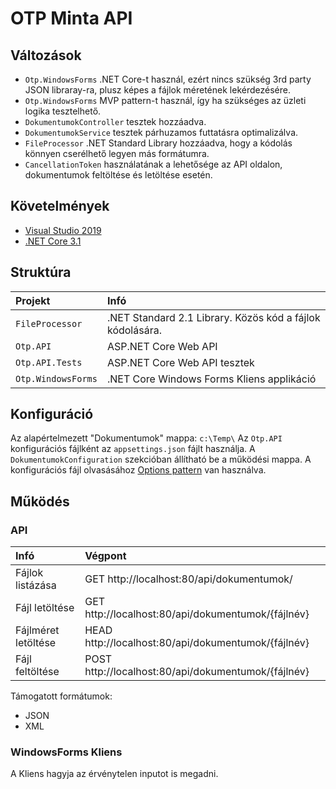 # OTP Minta API

## Változások

- `Otp.WindowsForms` .NET Core-t használ, ezért nincs szükség 3rd party JSON libraray-ra, plusz képes a fájlok méretének lekérdezésére.
- `Otp.WindowsForms` MVP pattern-t használ, így ha szükséges az üzleti logika tesztelhető.
- `DokumentumokController` tesztek hozzáadva.
- `DokumentumokService` tesztek párhuzamos futtatásra optimalizálva.
- `FileProcessor` .NET Standard Library hozzáadva, hogy a kódolás könnyen cserélhető legyen más formátumra.
- `CancellationToken` használatának a lehetősége az API oldalon, dokumentumok feltöltése és letöltése esetén.

## Követelmények

- [Visual Studio 2019](https://visualstudio.microsoft.com/vs/)
- [.NET Core 3.1](https://dotnet.microsoft.com/download/dotnet/current)

## Struktúra

| Projekt | Infó |
| :--- | :--- |
| `FileProcessor` | .NET Standard 2.1 Library. Közös kód a fájlok kódolására.|
| `Otp.API` | ASP.NET Core Web API |
| `Otp.API.Tests` | ASP.NET Core Web API tesztek |
| `Otp.WindowsForms` | .NET Core Windows Forms Kliens applikáció |

## Konfiguráció

Az alapértelmezett "Dokumentumok" mappa: `c:\Temp\`
Az `Otp.API` konfigurációs fájlként az `appsettings.json` fájlt használja. A `DokumentumokConfiguration` szekcióban állítható be a működési mappa.
A konfigurációs fájl olvasásához [Options pattern](https://docs.microsoft.com/en-us/aspnet/core/fundamentals/configuration/options?view=aspnetcore-3.1) van használva.

## Működés

### API

| Infó | Végpont |
| :--- | :--- |
| Fájlok listázása | GET http://localhost:80/api/dokumentumok/ |
| Fájl letöltése | GET http://localhost:80/api/dokumentumok/{fájlnév} |
| Fájlméret letöltése | HEAD http://localhost:80/api/dokumentumok/{fájlnév} |
| Fájl feltöltése | POST http://localhost:80/api/dokumentumok/{fájlnév} |

Támogatott formátumok:
- JSON
- XML

### WindowsForms Kliens

A Kliens hagyja az érvénytelen inputot is megadni.